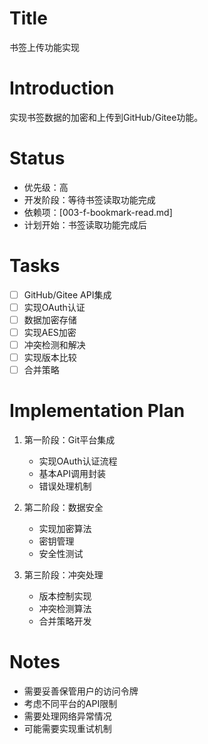 # Title
书签上传功能实现

# Introduction
实现书签数据的加密和上传到GitHub/Gitee功能。

# Status
- 优先级：高
- 开发阶段：等待书签读取功能完成
- 依赖项：[003-f-bookmark-read.md]
- 计划开始：书签读取功能完成后

# Tasks
- [ ] GitHub/Gitee API集成
- [ ] 实现OAuth认证
- [ ] 数据加密存储
- [ ] 实现AES加密
- [ ] 冲突检测和解决
- [ ] 实现版本比较
- [ ] 合并策略

# Implementation Plan
1. 第一阶段：Git平台集成
   - 实现OAuth认证流程
   - 基本API调用封装
   - 错误处理机制

2. 第二阶段：数据安全
   - 实现加密算法
   - 密钥管理
   - 安全性测试

3. 第三阶段：冲突处理
   - 版本控制实现
   - 冲突检测算法
   - 合并策略开发

# Notes
- 需要妥善保管用户的访问令牌
- 考虑不同平台的API限制
- 需要处理网络异常情况
- 可能需要实现重试机制 
